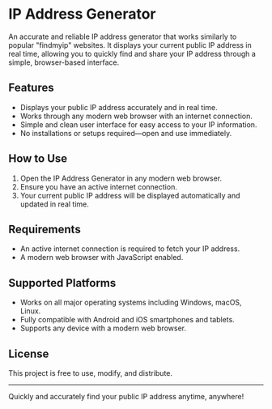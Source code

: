 # IP Address Generator

An accurate and reliable IP address generator that works similarly to popular "findmyip" websites. It displays your current public IP address in real time, allowing you to quickly find and share your IP address through a simple, browser-based interface.

## Features

- Displays your public IP address accurately and in real time.
- Works through any modern web browser with an internet connection.
- Simple and clean user interface for easy access to your IP information.
- No installations or setups required—open and use immediately.

## How to Use

1. Open the IP Address Generator in any modern web browser.
2. Ensure you have an active internet connection.
3. Your current public IP address will be displayed automatically and updated in real time.

## Requirements

- An active internet connection is required to fetch your IP address.
- A modern web browser with JavaScript enabled.

## Supported Platforms

- Works on all major operating systems including Windows, macOS, Linux.
- Fully compatible with Android and iOS smartphones and tablets.
- Supports any device with a modern web browser.

## License

This project is free to use, modify, and distribute.

---

Quickly and accurately find your public IP address anytime, anywhere!
